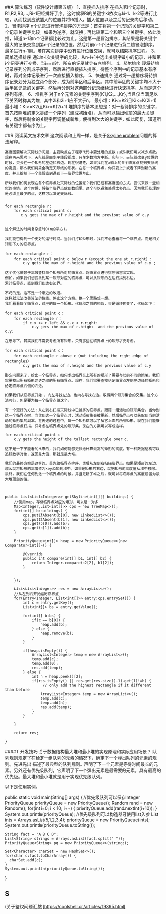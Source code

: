   ##A 算法练习（软件设计师第五版）
     1、直接插入排序
     在插入第i个记录时，R1,R2,R3,...,Ri-1已经排好了序。这时候将Ri的关键字ki依次与ki-1、k-2等进行比较，从而找到应该插入的位置并将Ri插入，插入位置以及之后的记录向后移动。
     2、冒泡排序
     n个记录进行冒泡排序的方法是：首先将第一个记录的关键字和第二个记录关键字比较，如果为逆序，就交换；再比较第二个和第三个关键字。依此类推，知道n-1和n个记录都比较过为止。这是第一趟冒泡排序，其结果是将关键字最大的记录交换到第n个记录的位置。然后对前n-1个记录进行第二趟冒泡排序。最多进行n-1趟。若在某次排序中没有进行位置交换，就可以结束排序过程。
     3、简单选择排序
     通过n-i次关键字的比较，从n-i+1中选出关键字最小的记录，并和第i个记录进行交换，当i==n时，所有的记录就会有序排列。
     4、希尔排序
     现将待排记录序列分割成子序列，然后进行直接插入排序，待整个序列中的记录基本有序时，再对全体记录进行一次直接插入排序。
     5、快速排序
     通过将一趟排序将待排序记录划分为独立两个部分，成为前半区和后半区。其中前半区的关键字均不大于后半区记录的关键字，然后再分别对这两部分记录继续进行快速排序，从而是这个序列有序。
     6、堆排序
     对于n个元素的关键字序列{K1,K2,...,Kn},当且仅当满足以下关系时称其为堆，其中2i和2i+1应不大于n。
     最小堆：Ki<=K2i且Ki<=K(2i+1)
     最小堆：Ki>=K2i且Ki>=K(2i+1)
     堆排序的基本思想是：对一组待排序的关键字，首先按照堆的定义排成一个序列（建成初始堆），从而可以输出堆顶的最大关键字，然后将剩余的关键字再调整成新堆，便得到次大的关键字，如此反复，知道所有关键字都有序为止。


  ##R 阅读英文技术文章
    这次阅读和上周一样，是关于[Skyline problem](https://briangordon.github.io/2014/08/the-skyline-problem.html)问题的算法解释。

    高度图要解决天际线的问题，主要缺点在于程序代码中要处理的点数；或许我们可以减少点数。现在再来思考下，天际线是由水平线段组成，只在少数地方中断。实际下，天际线改变y位置的时候，只会在一个矩形的左边和右边。现在很清楚，如果我们在x轴上的每个临界点找到天际线的高度，那么我们将完全确定天际线的形状。在每一个临界点，你只要上升或者下降到新的高度，并且绘制下一个线段直到遇到下一临界位置为止。

    所以我们如何发现在每个临界点处天际线的位置呢？我们已经有高度图的方式，尝试来做一些相似的事情。这个时候，将每个临界点放到数组里。这个可以避免处理太多的点，因为我们处理的是必须且最少的点，这样可以决定天际线。


    for each rectangle r:
        for each critical point c:
           c.y gets the max of r.height and the previout value of c.y


    这个解法的时间复杂度时O(n的平方)。

    我们能否得到一个更好的运行时间。当我们打印矩形时，我们不必查看每一个临界点。而是相关矩形下方的临界点。

    for each rectangle r：
        for each critical point c below r（except the one at r.right）:
        	c.y gets the max of r.height and the previous value of c.y ;

    这个优化依赖于高效查找每个矩形所对的临界点。将临界点进行排序很容易实现。
    例如，如果我们想要找到某一矩形对应的临界点。可以从矩形的左边扫描到右边，
    累计临界点，直到我们到达右边界。

    不巧的是，这不是一个渐近的改进。
    这样就无法改善算法的性能。停止这个方案。换一个思路想一想。
    我们看看每个临界点，对应的每一个矩形。代码和之前的相似，只是循环转变了，代码如下：

    for each critical point c：
        for each rectangle r：
            if c.x >= r.left && c.x < r.right:
                c.y gets the max of r.height  and the previous value of c.y;

    在思考下，其实我们不需要考虑所有矩形，只有那些在临界点上的矩形才要考虑。

    for each critical point c：
        for each rectangle r above c（not including the right edge of rectangles）
            c.y gets the max of r.height and the previous value of c.y

    那么问题来了，给出一个临界点，如何求出临界点上所有的矩形？需要与以前不同的策略。我们需要找出所有矩形两边之间的所有临界点。现在，我们需要查找给定临界点左侧左边缘的矩形和给定临界点右侧的右边。

    如果我们从临界点开始 ，向左寻找左边，也向右寻找右边。取得两个矩形集合的交集。这个方法可行，但是要为每一个临界点做这个。

    有一个更好的方法：从左到右扫描天际线中已排序的临界点，跟踪一组活动的矩形集合。当你到达一个临界点时，当你到达一个临界点时，活动矩形集会被更新，然后临界点可以获取到当前活动的矩形集的副本。在传递的过程中，每一个矩形都可以了解它上面的所有矩形。现在我们能够通过临界点扫描。只考虑在临界点处的矩形集。现在的方案可以写成这样。

    for each critical point c
        c.y gets the height of the tallest rectangle over c.

    这不是一下子能看的出来的，我们如何能够更快地计算最高的矩形的高度。有一种数据结构可以追踪数字对象，返回最大值，那就是最大堆。

    我们的最终方案是这样的。首先给临界点排序，然后从左到右扫描临界点。如果是矩形的左边，那么就将矩形的高度作为key添加到堆中。如果是矩形的右边，就把矩形的高度值从堆中移除。最终，我们在任何到达一个临界点的时候，并且更新了堆之后，就可以将临界点的高度设置为最大堆顶部的值。

     
    
    public List<List<Integer>> getSkyline(int[][] buildings) {
        //使用map，存储临界点对应的矩形，可以是一对多
        Map<Integer,List<int[]>> cps = new TreeMap<>();
        for(int[] b:buildings) {
            cps.putIfAbsent(b[0], new LinkedList<>());
            cps.putIfAbsent(b[1], new LinkedList<>());
            cps.get(b[0]).add(b);
            cps.get(b[1]).add(b);
        }
        
        PriorityQueue<int[]> heap = new PriorityQueue<>(new Comparator<int[]>() {

            @Override
            public int compare(int[] b1, int[] b2) {
                return Integer.compare(b2[2], b1[2]);
            }
            
        
        });
        
        List<List<Integer>> res = new ArrayList<>();
        //从左到右开始遍历临界点
        for(Entry<Integer, List<int[]>> entry:cps.entrySet()) {
            int c = entry.getKey();
            List<int[]> bs = entry.getValue();
            
            for(int[] b:bs) {
                if(c == b[0]) {
                    heap.add(b);
                } else {
                    heap.remove(b);
                }
            }
            
            if(heap.isEmpty()) {
                ArrayList<Integer> temp = new ArrayList<>();
                temp.add(c);
                temp.add(0);
                res.add(temp);
            } else {
                int h = heap.peek()[2];
                if(res.isEmpty() || res.get(res.size()-1).get(1)!=h) {
                     // only add the highest rectangle if it different than before
                    ArrayList<Integer> temp = new ArrayList<>();
                    temp.add(c);
                    temp.add(h);
                    res.add(temp);
                }
            }
            
        }
        
        return res;
        
    }
    


####T 开发技巧
关于数据结构最大堆和最小堆的实现原理和实际应用场景？
队列规则规定了在给定一组队列的元素的情况下，确定下一个弹出队列的元素的规则。先进先出 描述了最典型的队列规则。声明了下一个元素是等待时间最长的元素。另外还有优先级队列，它声明了下一个弹出元素是最需要的元素，具有最高的优先级。最大堆和最小堆就是用于实现优先级队列。

以下是使用实例。

  public static void main(String[] args) {
    //优先级队列可以保存Integer
    PriorityQueue<Integer> priorityQueue = new PriorityQueue<Integer>();
    Random rand = new Random();
    for(int i=0; i < 10; i++) {
      priorityQueue.add(rand.nextInt(i+10));
    }
    System.out.println(priorityQueue);
    //优先级队列可以构造器可使用list入参
    List<Integer> ints = Arrays.asList(5,1,2,3,4);
    priorityQueue = new PriorityQueue<Integer>(ints);
    System.out.println(priorityQueue.toString());
    
    String fact = "A B C D";
    List<String> strings = Arrays.asList(fact.split(" "));
    PriorityQueue<String> pq = new PriorityQueue<>(strings);
    
    Set<Character> charSet = new HashSet<>();
    for(char c:fact.toCharArray()) {
      charSet.add(c);
    }
    System.out.println(priorityQueue.toString());


    
  }
## S 
(关于鉴权问题汇总)[https://coolshell.cn/articles/19395.html]